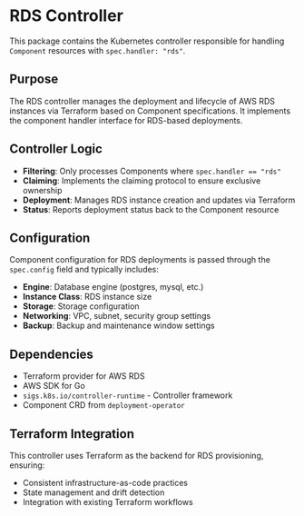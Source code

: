 # RDS Controller

This package contains the Kubernetes controller responsible for handling `Component` resources with `spec.handler: "rds"`.

## Purpose

The RDS controller manages the deployment and lifecycle of AWS RDS instances via Terraform based on Component specifications. It implements the component handler interface for RDS-based deployments.

## Controller Logic

- **Filtering**: Only processes Components where `spec.handler == "rds"`
- **Claiming**: Implements the claiming protocol to ensure exclusive ownership
- **Deployment**: Manages RDS instance creation and updates via Terraform
- **Status**: Reports deployment status back to the Component resource

## Configuration

Component configuration for RDS deployments is passed through the `spec.config` field and typically includes:

- **Engine**: Database engine (postgres, mysql, etc.)
- **Instance Class**: RDS instance size
- **Storage**: Storage configuration
- **Networking**: VPC, subnet, security group settings
- **Backup**: Backup and maintenance window settings

## Dependencies

- Terraform provider for AWS RDS
- AWS SDK for Go
- `sigs.k8s.io/controller-runtime` - Controller framework
- Component CRD from `deployment-operator`

## Terraform Integration

This controller uses Terraform as the backend for RDS provisioning, ensuring:
- Consistent infrastructure-as-code practices
- State management and drift detection
- Integration with existing Terraform workflows
